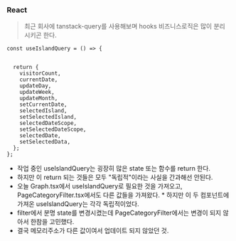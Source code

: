 ### React

> 최근 회사에 tanstack-query를 사용해보며 hooks 비즈니스로직은 많이 분리시키곤 한다.

```TSX
const useIslandQuery = () => {


  return {
    visitorCount,
    currentDate,
    updateDay,
    updateWeek,
    updateMonth,
    setCurrentDate,
    selectedIsland,
    setSelectedIsland,
    selectedDateScope,
    setSelectedDateScope,
    selectedDate,
    setSelectedData,
  };
};
```

- 작업 중인 useIslandQuery는 굉장히 많은 state 또는 함수를 return 한다.
- 하지만 이 return 되는 것들은 모두 "독립적"이라는 사실을 간과해선 안된다.
- 오늘 Graph.tsx에서 useIslandQuery로 필요한 것을 가져오고, PageCategoryFilter.tsx에서도 다른 값들을 가져왔다. \* 하지만 이 두 컴포넌트에 가져온 useIslandQuery는 각각 독립적이었다.
- filter에서 분명 state를 변경시켰는데 PageCategoryFilter에서는 변경이 되지 않아서 한참을 고민했다.
- 결국 메모리주소가 다른 값이여서 업데이트 되지 않았던 것.
